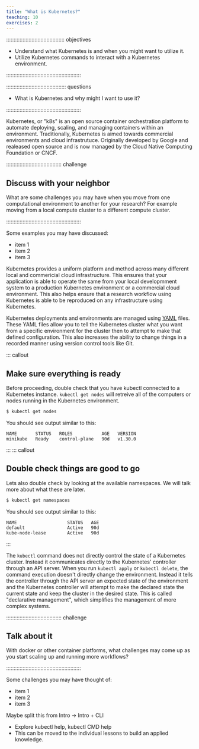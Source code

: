 ```yaml
---
title: "What is Kubernetes?"
teaching: 10
exercises: 2
---
```


::::::::::::::::::::::::::::::::::::::: objectives

- Understand what Kubernetes is and when you might want to utilize it.
- Utilize Kubernetes commands to interact with a Kubernetes environment.

::::::::::::::::::::::::::::::::::::::::::::::::::

:::::::::::::::::::::::::::::::::::::::: questions

- What is Kubernetes and why might I want to use it?

::::::::::::::::::::::::::::::::::::::::::::::::::


Kubernetes, or "k8s" is an open source container orchestration platform to automate deploying, scaling, and managing containers within an environment. 
Traditionally, Kubernetes is aimed towards commercial environments and cloud infrastrutuce.
Originally developed by Google and realeased open source and is now managed by the Cloud Native Computing Foundation or CNCF. 


::::::::::::::::::::::::::::::::::::: challenge

## Discuss with your neighbor

What are some challenges you may have when you move from one computational environment to another for your research?
For example moving from a local compute cluster to a different compute cluster.

::::::::::::::::::::::::::::::::::::::::::::::::::

Some examples you may have discussed:

- item 1
- item 2
- item 3

Kubernetes provides a uniform platform and method across many different local and commericial cloud infrastructure. This ensures that your application is able to operate the same from your local developmment system to a production Kubernetes environment or a commercial cloud environment. This also helps ensure that a research workflow using Kubernetes is able to be reproduced on any infrastructure using Kubernetes.

Kubernetes deployments and environments are managed using [YAML](https://www.redhat.com/en/topics/automation/what-is-yaml) files. These YAML files allow you to tell the Kubernetes cluster what you want from a specific environment for the cluster then to attempt to make that defined configuration. This also increases the ability to change things in a recorded manner using version control tools like Git. 



::: callout

## Make sure everything is ready

Before proceeding, double check that you have kubectl connected to a Kubernetes instance. `kubectl get nodes` will retreive all of the computers or nodes running in the Kubernetes environment. 

```bash
$ kubectl get nodes
```

You should see output similar to this:

```output
NAME       STATUS   ROLES           AGE   VERSION
minikube   Ready    control-plane   90d   v1.30.0
```
:::
::: callout
## Double check things are good to go
Lets also double check by looking at the available namespaces. We will talk more about what these are later. 

```bash
$ kubectl get namespaces
```

You should see output similar to this:

```output
NAME                   STATUS   AGE
default                Active   90d
kube-node-lease        Active   90d
```
:::

The `kubectl` command does not directly control the state of a Kubernetes cluster. Instead it communicates directly to the Kubernetes' controller through an API server. When you run `kubectl apply` or `kubectl delete`, the command execution doesn't directly change the environment. Instead it tells the controller through the API server an expected state of the environment and the Kubernetes controller will attempt to make the declared state the current state and keep the cluster in the desired state. This is called "declarative management", which simplifies the management of more complex systems. 

::::::::::::::::::::::::::::::::::::: challenge

## Talk about it

With docker or other container platforms, what challenges may come up as you start scaling up and running more workflows?

::::::::::::::::::::::::::::::::::::::::::::::::::

Some challenges you may have thought of:

- item 1
- item 2
- item 3

Maybe split this from Intro -> Intro + CLI
- Explore kubectl help, kubectl CMD help
- This can be moved to the individual lessons to build an applied knowledge. 



